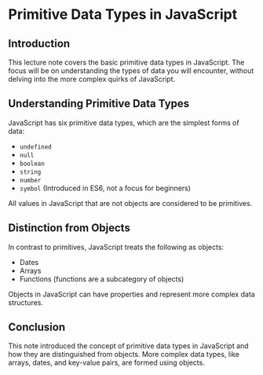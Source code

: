 # Primitive Data Types in JavaScript

## Introduction

This lecture note covers the basic primitive data types in JavaScript. The focus will be on understanding the types of data you will encounter, without delving into the more complex quirks of JavaScript.

## Understanding Primitive Data Types

JavaScript has six primitive data types, which are the simplest forms of data:

- `undefined`
- `null`
- `boolean`
- `string`
- `number`
- `symbol` (Introduced in ES6, not a focus for beginners)

All values in JavaScript that are not objects are considered to be primitives.

## Distinction from Objects

In contrast to primitives, JavaScript treats the following as objects:

- Dates
- Arrays
- Functions (functions are a subcategory of objects)

Objects in JavaScript can have properties and represent more complex data structures.

## Conclusion

This note introduced the concept of primitive data types in JavaScript and how they are distinguished from objects. More complex data types, like arrays, dates, and key-value pairs, are formed using objects.


